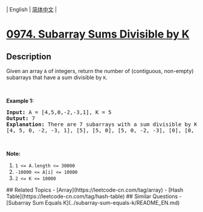 
| English | [简体中文](README.md) |
# [0974. Subarray Sums Divisible by K](https://leetcode-cn.com/problems/subarray-sums-divisible-by-k/)
## Description
<p>Given an array <code>A</code> of integers, return the number of (contiguous, non-empty) subarrays that have a sum divisible by <code>K</code>.</p>

<p>&nbsp;</p>

<div>
<p><strong>Example 1:</strong></p>

<pre>
<strong>Input: </strong>A = <span id="example-input-1-1">[4,5,0,-2,-3,1]</span>, K = <span id="example-input-1-2">5</span>
<strong>Output: </strong><span id="example-output-1">7</span>
<strong>Explanation: </strong>There are 7 subarrays with a sum divisible by K = 5:
[4, 5, 0, -2, -3, 1], [5], [5, 0], [5, 0, -2, -3], [0], [0, -2, -3], [-2, -3]
</pre>

<p>&nbsp;</p>

<p><strong>Note:</strong></p>

<ol>
	<li><code>1 &lt;= A.length &lt;= 30000</code></li>
	<li><code>-10000 &lt;= A[i] &lt;= 10000</code></li>
	<li><code>2 &lt;= K &lt;= 10000</code></li>
</ol>
</div>
## Related Topics
- [Array](https://leetcode-cn.com/tag/array)
- [Hash Table](https://leetcode-cn.com/tag/hash-table)
## Similar Questions
- [Subarray Sum Equals K](../subarray-sum-equals-k/README_EN.md)
